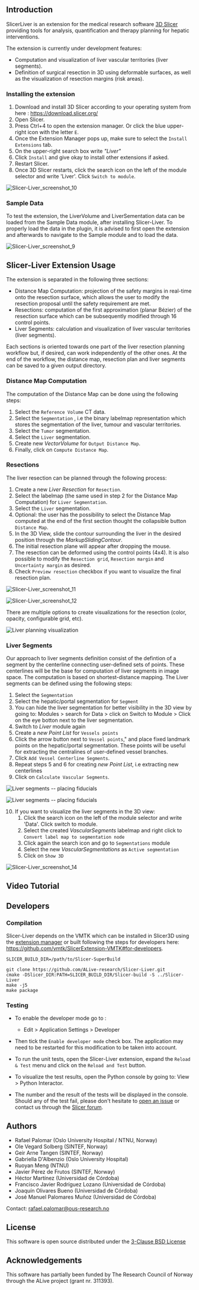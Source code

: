 ## Introduction

SlicerLiver is an extension for the medical research software [3D Slicer](https://slicer.org "3D Slicer") providing tools for analysis, quantification and therapy planning for hepatic interventions.

The extension is currently under development features:

- Computation and visualization of liver vascular territories (liver segments).
- Definition of surgical resection in 3D using deformable surfaces, as well as the visualization of resection margins (risk areas).

### Installing the extension

1.  Download and install 3D Slicer according to your operating system from here : https://download.slicer.org/
2.  Open Slicer.
3.  Press Ctrl+4 to open the extension manager. Or click the blue upper-right icon with the letter `E`.
4.  Once the Extension Manager pops up, make sure to select the `Install Extensions` tab.
5.  On the upper-right search box write *"Liver"*
6.  Click `Install` and give okay to install other extensions if asked.
7.  Restart Slicer.
8.  Once 3D Slicer restarts, click the search icon on the left of the module selector and write 'Liver'. Click `Switch to module`.

![Slicer-Liver_screenshot_10](https://github.com/dalbenzioG/Slicer-Liver/blob/master/Screenshots/Slicer-Liver_screenshot_10.jpg?raw=true)

### Sample Data

To test the extension, the LiverVolume and LiverSementation data can be loaded from the Sample Data module, after installing Slicer-Liver. To properly load the data in the plugin, it is advised to first open the extension and afterwards to navigate to the Sample module and to load the data.

![Slicer-Liver_screenshot_9](https://github.com/dalbenzioG/Slicer-Liver/blob/master/Screenshots/Slicer-Liver_screenshot_9.jpg?raw=true)

## Slicer-Liver Extension Usage

The extension is separated in the following three sections:

- Distance Map Computation: projection of the safety margins in real-time onto the resection surface, which allows the user to modify the resection proposal until the safety requirement are met.
- Resections: computation of the first approximation (planar Bézier) of the resection surface which can be subsequently modified through 16 control points.
- Liver Segments: calculation and visualization of liver vascular territories (liver segments).

Each sections is oriented towards one part of the liver resection planning workflow but, if desired, can work independently of the other ones.
At the end of the workflow, the distance map, resection plan and liver segments can be saved to a given output directory.

### Distance Map Computation

The computation of the Distance Map can be done using the following steps:

1.  Select the `Reference Volume` CT data.
2.  Select the `Segmentation` , i.e the binary labelmap representation which stores the segmentation of the liver, tumour and vascular territories.
3.  Select the `Tumor` segmentation.
4.  Select the `Liver` segmentation.
5.  Create new *VectorVolume* for `Output Distance Map`.
6.  Finally, click on `Compute Distance Map`.

### Resections

The liver resection can be planned through the following process:

1.  Create a new *Liver Resection* for `Resection`.
2.  Select the labelmap (the same used in step 2 for the Distance Map Computation) for `Liver Segmentation`.
3.  Select the `Liver` segmentation.
4.  Optional: the user has the possibility to select the Distance Map computed at the end of the first section thought the collapsible button `Distance Map`.
5.  In the 3D View, slide the contour surrounding the liver in the desired position through the *MarkupSlidingContour*.
6.  The initial resection plane will appear after dropping the mouse.
7.  The resection can be deformed using the control points (4x4). It is also possible to modify the `Resection grid`, `Resection margin` and `Uncertainty margin` as desired.
8.  Check `Preview resection` checkbox if you want to visualize the final resection plan.

![Slicer-Liver_screenshot_11](https://github.com/dalbenzioG/Slicer-Liver/blob/master/Screenshots/Slicer-Liver_screenshot_11.jpg?raw=true)

![Slicer-Liver_screenshot_12](https://github.com/dalbenzioG/Slicer-Liver/blob/master/Screenshots/Slicer-Liver_screenshot_12.jpg?raw=true)


There are multiple options to create visualizations for the resection (color, opacity, configurable grid, etc).

![Liver planning visualization](https://github.com/ALive-research/Slicer-Liver/blob/master/Screenshots/Slicer-Liver_screenshot_04.png?raw=true)

### Liver Segments

Our approach to liver segments definition consist of the defintion of a segment by the centerline connecting user-defined sets of points. These centerlines will be the base for computation of liver segments in image space. The computation is based on shortest-distance mapping.
The Liver segments can be defined using the following steps:

1.  Select the `Segmentation`
2.  Select the hepatic/portal segmentation for `Segment`
3.  You can hide the liver segmentation for better visibility in the 3D view by going to: Modules > search for Data > click on Switch to Module > Click on the eye botton next to the liver segmentation.
4.  Switch to *Liver* module again
5.  Create a *new Point List* for `Vessels points`
6.  Click the arrow button next to `Vessel points`," and place fixed landmark points on the hepatic/portal segmentation. These points will be useful for extracting the centralines of user-defined vessel branches.
7.  Click `Add Vessel Centerline Segments`.
8.  Repeat steps 5 and 6 for creating *new Point List*, i.e extracting new centerlines
9.  Click on `Calculate Vascular Segments`.

![Liver segments -- placing fiducials](https://github.com/ALive-research/Slicer-Liver/blob/master/Screenshots/Slicer-Liver_screenshot_06.png?raw=true)

![Liver segments -- placing fiducials](https://github.com/ALive-research/Slicer-Liver/blob/master/Screenshots/Slicer-Liver_screenshot_08.png?raw=true)

10. If you want to visualize the liver segments in the 3D view:
	1. Click the search icon on the left of the module selector and write 'Data'. Click switch to module.
	2. Select the created *VascularSegments* labelmap and right click to `Convert label map to segmentation node`
	3. Click again the search icon and go to `Segmentations` module
	4. Select the new *VascularSegmentations* as `Active segmentation`
	5. Click on `Show 3D` 
 
 ![Slicer-Liver_screenshot_14](https://github.com/dalbenzioG/Slicer-Liver/blob/master/Screenshots/Slicer-Liver_screenshot_14.jpg?raw=true)
 
 ## Video Tutorial

## Developers

### Compilation

Slicer-Liver depends on the VMTK which can be installed in Slicer3D using the [extension manager]( https://slicer.readthedocs.io/en/latest/user_guide/extensions_manager.html#install-extensions) or built following the steps for developers here: https://github.com/vmtk/SlicerExtension-VMTK#for-developers.

`SLICER_BUILD_DIR=/path/to/Slicer-SuperBuild`
```
git clone https://github.com/ALive-research/Slicer-Liver.git
cmake -DSlicer_DIR:PATH=SLICER_BUILD_DIR/Slicer-build -S ../Slicer-Liver
make -j5
make package
```
### Testing

-  To enable the developer mode go to :
    - Edit > Application Settings > Developer
    
- Then tick the `Enable developer mode` check box. The application may need to be restarted for this modification to be taken into account.
    
- To run the unit tests, open the Slicer-Liver extension, expand the `Reload & Test` menu and click on the `Reload and Test` button.
    
- To visualize the test results, open the Python console by going to: View > Python Interactor.
    
- The number and the result of the tests will be displayed in the console. Should any of the test fail, please don't hesitate to [open an issue](https://github.com/ALive-research/Slicer-Liver/issues/new/choose) or contact us through the [Slicer forum](https://discourse.slicer.org).
    
## Authors

- Rafael Palomar (Oslo University Hospital / NTNU, Norway)
- Ole Vegard Solberg (SINTEF, Norway)
- Geir Arne Tangen (SINTEF, Norway)
- Gabriella D'Albenzio (Oslo University Hospital)
- Ruoyan Meng (NTNU)
- Javier Pérez de Frutos (SINTEF, Norway)
- Héctor Martínez (Universidad de Córdoba)
- Francisco Javier Rodríguez Lozano (Universidad de Córdoba)
- Joaquín Olivares Bueno (Universidad de Córdoba)
- José Manuel Palomares Muñoz (Universidad de Córdoba) 

Contact: [rafael.palomar@ous-research.no](mailto:rafael.palomar@ous-research.no)

## License

 This software is open source distributed under the [3-Clause BSD License](https://github.com/ALive-research/Slicer-Liver/blob/31278dadf0f0f8351c82eb8f7c548ee4f9da1397/LICENSE "3-Clause BSD License")

## Acknowledgements

This software has partially been funded by The Research Council of Norway through the ALive project (grant nr. 311393).
